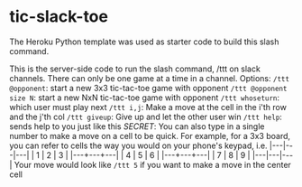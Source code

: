 # tic-slack-toe

The Heroku Python template was used as starter code to build this slash command.

This is the server-side code to run the slash command, /ttt on slack channels. 
There can only be one game at a time in a channel.
Options:
`/ttt @opponent`: start a new 3x3 tic-tac-toe game with opponent
`/ttt @opponent size N`: start a new NxN tic-tac-toe game with opponent
`/ttt whoseturn`: which user must play next
`/ttt i,j`: Make a move at the cell in the i'th row and the j'th col
`/ttt giveup`: Give up and let the other user win
`/ttt help`: sends help to you just like this
*SECRET*: You can also type in a single number to make a move on a cell to be quick. For example, for a 3x3 board, you can refer to cells the way you would on your phone's keypad, i.e.
|---|---|---|
| 1 | 2 | 3 |
|---+---+---|
| 4 | 5 | 6 |
|---+---+---|
| 7 | 8 | 9 |
|---|---|---|
Your move would look like `/ttt 5` if you want to make a move in the center cell


